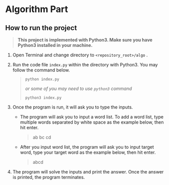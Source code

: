 # **Algorithm Part**

## **How to run the project**

> **This project is implemented with Python3. Make sure you have Python3 installed in your machine.**

1. Open Terminal and change directory to `<repository_root>/algo` .

2. Run the code file `index.py` within the directory with Python3. You may follow the command below.

    > `python index.py`
    >
    > *or some of you may need to use `python3` command*
    >
    > `python3 index.py`

3. Once the program is run, it will ask you to type the inputs.
    * The program will ask you to input a word list. To add a word list, type multiple words separated by white space as the example below, then hit enter.
        > ab bc cd
    * After you input word list, the program will ask you to input target word, type your target word as the example below, then hit enter.
        > abcd

4. The program will solve the inputs and print the answer. Once the answer is printed, the program terminates.